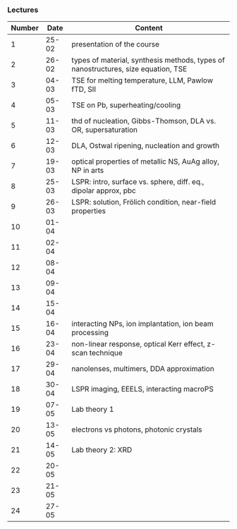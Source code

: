 ### Lectures

| Number | Date  | Content |
|--------|-------|---------|
| 1  | 25-02  | presentation of the course |
| 2  | 26-02  | types of material, synthesis methods, types of nanostructures, size equation, TSE |
| 3  | 04-03  | TSE for melting temperature, LLM, Pawlow fTD, SII |
| 4  | 05-03  | TSE on Pb, superheating/cooling |
| 5  | 11-03  | thd of nucleation, Gibbs-Thomson, DLA vs. OR, supersaturation |
| 6  | 12-03  | DLA, Ostwal ripening, nucleation and growth|
| 7  | 19-03  | optical properties of metallic NS, AuAg alloy, NP in arts |
| 8  | 25-03  | LSPR: intro, surface vs. sphere, diff. eq., dipolar approx, pbc |
| 9  | 26-03  | LSPR: solution, Frölich condition, near-field properties|
| 10 | 01-04  |   |
| 11 | 02-04  |   |
| 12 | 08-04  |   |
| 13 | 09-04  |   |
| 14 | 15-04  |   |
| 15 | 16-04  | interacting NPs, ion implantation, ion beam processing |
| 16 | 23-04  | non-linear response, optical Kerr effect, z-scan technique |
| 17 | 29-04  | nanolenses, multimers, DDA approximation |
| 18 | 30-04  | LSPR imaging, EEELS, interacting macroPS |
| 19 | 07-05  | Lab theory 1 |
| 20 | 13-05  | electrons vs photons, photonic crystals |
| 21 | 14-05  | Lab theory 2: XRD |
| 22 | 20-05  |   |
| 23 | 21-05  |
| 24 | 27-05  |
